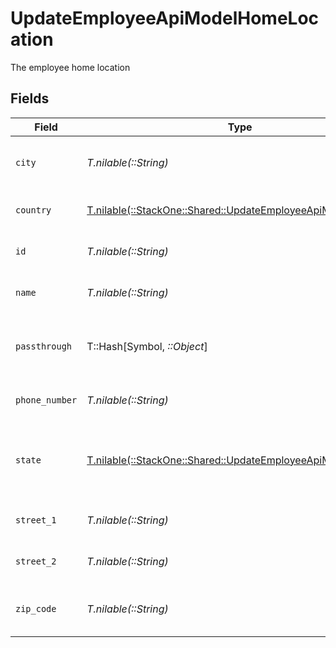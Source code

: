 # UpdateEmployeeApiModelHomeLocation

The employee home location


## Fields

| Field                                                                                                                | Type                                                                                                                 | Required                                                                                                             | Description                                                                                                          | Example                                                                                                              |
| -------------------------------------------------------------------------------------------------------------------- | -------------------------------------------------------------------------------------------------------------------- | -------------------------------------------------------------------------------------------------------------------- | -------------------------------------------------------------------------------------------------------------------- | -------------------------------------------------------------------------------------------------------------------- |
| `city`                                                                                                               | *T.nilable(::String)*                                                                                                | :heavy_minus_sign:                                                                                                   | The city where the location is situated                                                                              | Grantham                                                                                                             |
| `country`                                                                                                            | [T.nilable(::StackOne::Shared::UpdateEmployeeApiModelCountry)](../../models/shared/updateemployeeapimodelcountry.md) | :heavy_minus_sign:                                                                                                   | The country code                                                                                                     |                                                                                                                      |
| `id`                                                                                                                 | *T.nilable(::String)*                                                                                                | :heavy_minus_sign:                                                                                                   | Unique identifier                                                                                                    | 8187e5da-dc77-475e-9949-af0f1fa4e4e3                                                                                 |
| `name`                                                                                                               | *T.nilable(::String)*                                                                                                | :heavy_minus_sign:                                                                                                   | The name of the location                                                                                             | Woolsthorpe Manor                                                                                                    |
| `passthrough`                                                                                                        | T::Hash[Symbol, *::Object*]                                                                                          | :heavy_minus_sign:                                                                                                   | Value to pass through to the provider                                                                                | {<br/>"other_known_names": "John Doe"<br/>}                                                                          |
| `phone_number`                                                                                                       | *T.nilable(::String)*                                                                                                | :heavy_minus_sign:                                                                                                   | The phone number of the location                                                                                     | +44 1476 860 364                                                                                                     |
| `state`                                                                                                              | [T.nilable(::StackOne::Shared::UpdateEmployeeApiModelState)](../../models/shared/updateemployeeapimodelstate.md)     | :heavy_minus_sign:                                                                                                   | The ISO3166-2 sub division where the location is situated                                                            | GB-LIN                                                                                                               |
| `street_1`                                                                                                           | *T.nilable(::String)*                                                                                                | :heavy_minus_sign:                                                                                                   | The first line of the address                                                                                        | Water Lane                                                                                                           |
| `street_2`                                                                                                           | *T.nilable(::String)*                                                                                                | :heavy_minus_sign:                                                                                                   | The second line of the address                                                                                       | Woolsthorpe by Colsterworth                                                                                          |
| `zip_code`                                                                                                           | *T.nilable(::String)*                                                                                                | :heavy_minus_sign:                                                                                                   | The ZIP code/Postal code of the location                                                                             | NG33 5NR                                                                                                             |